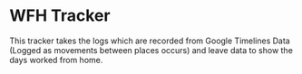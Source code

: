 # WFH Tracker

This tracker takes the logs which are recorded from Google Timelines Data (Logged as movements between places occurs) and leave data to show the days worked from home.
